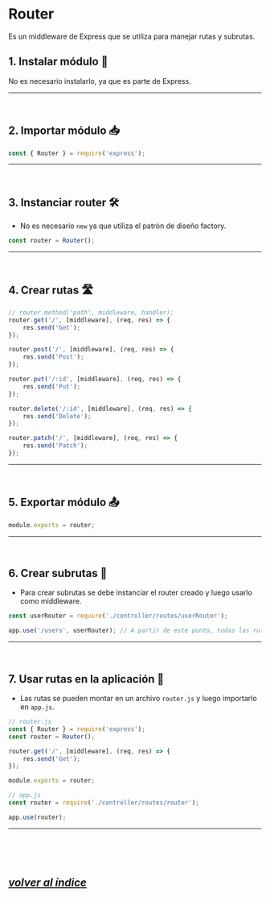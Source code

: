 # Router
Es un middleware de Express que se utiliza para manejar rutas y subrutas.

## 1. Instalar módulo 🔧
No es necesario instalarlo, ya que es parte de Express.

---
<br>

## 2. Importar módulo 📥
```javascript
const { Router } = require('express');
```
---
<br>

## 3. Instanciar router 🛠️
- No es necesario `new` ya que utiliza el patrón de diseño factory.
```javascript
const router = Router();
```
---
<br>

## 4. Crear rutas 🛣️
```javascript
// router.method('path', middleware, handler);
router.get('/', [middleware], (req, res) => {
    res.send('Get');
});

router.post('/', [middleware], (req, res) => {
    res.send('Post');
});

router.put('/:id', [middleware], (req, res) => {
    res.send('Put');
});

router.delete('/:id', [middleware], (req, res) => {
    res.send('Delete');
});

router.patch('/', [middleware], (req, res) => {
    res.send('Patch');
});
```
---
<br>

## 5. Exportar módulo 📤
```javascript
module.exports = router;
```
---
<br>

## 6. Crear subrutas 🚧
- Para crear subrutas se debe instanciar el router creado y luego usarlo como middleware.
```javascript
const userRouter = require('./controller/routes/userRouter');

app.use('/users', userRouter); // A partir de este punto, todas las rutas de userRouter tendrán como prefijo '/users'.
```
---
<br>

## 7. Usar rutas en la aplicación 🚀
- Las rutas se pueden montar en un archivo `router.js` y luego importarlo en `app.js`.
```javascript
// router.js
const { Router } = require('express');
const router = Router();

router.get('/', [middleware], (req, res) => {
    res.send('Get');
});

module.exports = router;
```

```javascript	
// app.js
const router = require('./controller/routes/router');

app.use(router);
```
---
<br><br><br>

## *[volver al índice](../../../index.md)*